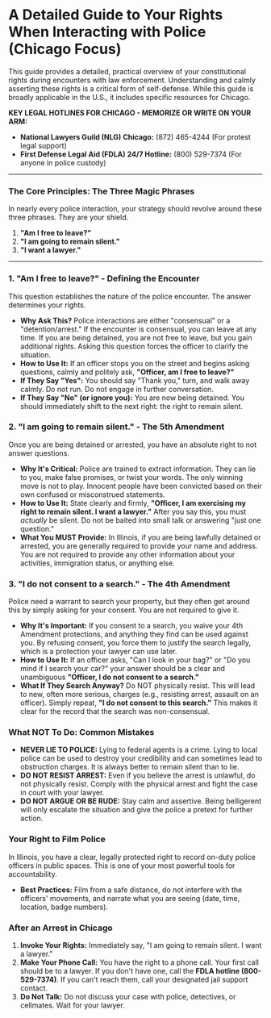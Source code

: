 # A Detailed Guide to Your Rights When Interacting with Police (Chicago Focus)

This guide provides a detailed, practical overview of your constitutional rights during encounters with law enforcement. Understanding and calmly asserting these rights is a critical form of self-defense. While this guide is broadly applicable in the U.S., it includes specific resources for Chicago.

**KEY LEGAL HOTLINES FOR CHICAGO - MEMORIZE OR WRITE ON YOUR ARM:**
*   **National Lawyers Guild (NLG) Chicago:** (872) 465-4244 (For protest legal support)
*   **First Defense Legal Aid (FDLA) 24/7 Hotline:** (800) 529-7374 (For anyone in police custody)

---

### **The Core Principles: The Three Magic Phrases**

In nearly every police interaction, your strategy should revolve around these three phrases. They are your shield.

1.  **"Am I free to leave?"**
2.  **"I am going to remain silent."**
3.  **"I want a lawyer."**

---

### **1. "Am I free to leave?" - Defining the Encounter**

This question establishes the nature of the police encounter. The answer determines your rights.

*   **Why Ask This?** Police interactions are either "consensual" or a "detention/arrest." If the encounter is consensual, you can leave at any time. If you are being detained, you are not free to leave, but you gain additional rights. Asking this question forces the officer to clarify the situation.
*   **How to Use It:** If an officer stops you on the street and begins asking questions, calmly and politely ask, **"Officer, am I free to leave?"**
*   **If They Say "Yes":** You should say "Thank you," turn, and walk away calmly. Do not run. Do not engage in further conversation.
*   **If They Say "No" (or ignore you):** You are now being detained. You should immediately shift to the next right: the right to remain silent.

### **2. "I am going to remain silent." - The 5th Amendment**

Once you are being detained or arrested, you have an absolute right to not answer questions.

*   **Why It's Critical:** Police are trained to extract information. They can lie to you, make false promises, or twist your words. The only winning move is not to play. Innocent people have been convicted based on their own confused or misconstrued statements.
*   **How to Use It:** State clearly and firmly, **"Officer, I am exercising my right to remain silent. I want a lawyer."** After you say this, you must *actually* be silent. Do not be baited into small talk or answering "just one question."
*   **What You MUST Provide:** In Illinois, if you are being lawfully detained or arrested, you are generally required to provide your name and address. You are not required to provide any other information about your activities, immigration status, or anything else.

### **3. "I do not consent to a search." - The 4th Amendment**

Police need a warrant to search your property, but they often get around this by simply asking for your consent. You are not required to give it.

*   **Why It's Important:** If you consent to a search, you waive your 4th Amendment protections, and anything they find can be used against you. By refusing consent, you force them to justify the search legally, which is a protection your lawyer can use later.
*   **How to Use It:** If an officer asks, "Can I look in your bag?" or "Do you mind if I search your car?" your answer should be a clear and unambiguous **"Officer, I do not consent to a search."**
*   **What If They Search Anyway?** Do NOT physically resist. This will lead to new, often more serious, charges (e.g., resisting arrest, assault on an officer). Simply repeat, **"I do not consent to this search."** This makes it clear for the record that the search was non-consensual.

### **What NOT To Do: Common Mistakes**

*   **NEVER LIE TO POLICE:** Lying to federal agents is a crime. Lying to local police can be used to destroy your credibility and can sometimes lead to obstruction charges. It is always better to remain silent than to lie.
*   **DO NOT RESIST ARREST:** Even if you believe the arrest is unlawful, do not physically resist. Comply with the physical arrest and fight the case in court with your lawyer.
*   **DO NOT ARGUE OR BE RUDE:** Stay calm and assertive. Being belligerent will only escalate the situation and give the police a pretext for further action.

### **Your Right to Film Police**

In Illinois, you have a clear, legally protected right to record on-duty police officers in public spaces. This is one of your most powerful tools for accountability.

*   **Best Practices:** Film from a safe distance, do not interfere with the officers' movements, and narrate what you are seeing (date, time, location, badge numbers).

### **After an Arrest in Chicago**

1.  **Invoke Your Rights:** Immediately say, "I am going to remain silent. I want a lawyer."
2.  **Make Your Phone Call:** You have the right to a phone call. Your first call should be to a lawyer. If you don't have one, call the **FDLA hotline (800-529-7374)**. If you can't reach them, call your designated jail support contact.
3.  **Do Not Talk:** Do not discuss your case with police, detectives, or cellmates. Wait for your lawyer.
